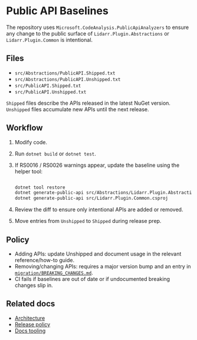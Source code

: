 # Public API Baselines

The repository uses `Microsoft.CodeAnalysis.PublicApiAnalyzers` to ensure any change to the public surface of `Lidarr.Plugin.Abstractions` or `Lidarr.Plugin.Common` is intentional.

## Files

- `src/Abstractions/PublicAPI.Shipped.txt`
- `src/Abstractions/PublicAPI.Unshipped.txt`
- `src/PublicAPI.Shipped.txt`
- `src/PublicAPI.Unshipped.txt`

`Shipped` files describe the APIs released in the latest NuGet version. `Unshipped` files accumulate new APIs until the next release.

## Workflow

1. Modify code.
2. Run `dotnet build` or `dotnet test`.
3. If RS0016 / RS0026 warnings appear, update the baseline using the helper tool:

   ```bash

   dotnet tool restore
   dotnet generate-public-api src/Abstractions/Lidarr.Plugin.Abstractions.csproj
   dotnet generate-public-api src/Lidarr.Plugin.Common.csproj

   ```

4. Review the diff to ensure only intentional APIs are added or removed.
5. Move entries from `Unshipped` to `Shipped` during release prep.

## Policy

- Adding APIs: update Unshipped and document usage in the relevant reference/how-to guide.
- Removing/changing APIs: requires a major version bump and an entry in [`migration/BREAKING_CHANGES.md`](../migration/BREAKING_CHANGES.md).
- CI fails if baselines are out of date or if undocumented breaking changes slip in.

## Related docs

- [Architecture](../concepts/ARCHITECTURE.md)
- [Release policy](../dev-guide/RELEASE_POLICY.md)
- [Docs tooling](../dev-guide/TESTING_DOCS.md)

